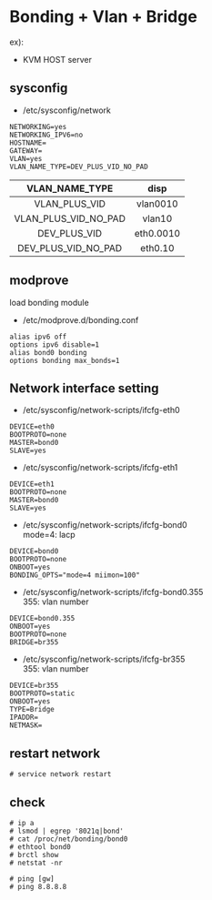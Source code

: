 # Bonding + Vlan + Bridge

ex):  
-  KVM HOST server

## sysconfig

- /etc/sysconfig/network 

```
NETWORKING=yes
NETWORKING_IPV6=no
HOSTNAME=
GATEWAY=
VLAN=yes
VLAN_NAME_TYPE=DEV_PLUS_VID_NO_PAD
```

|VLAN_NAME_TYPE|disp|
|:-:|:-:|
|VLAN_PLUS_VID|vlan0010|
|VLAN_PLUS_VID_NO_PAD|vlan10|
|DEV_PLUS_VID|eth0.0010|
|DEV_PLUS_VID_NO_PAD|eth0.10|

## modprove
load bonding module

- /etc/modprove.d/bonding.conf

```
alias ipv6 off
options ipv6 disable=1
alias bond0 bonding
options bonding max_bonds=1
```

## Network interface setting

- /etc/sysconfig/network-scripts/ifcfg-eth0

```
DEVICE=eth0
BOOTPROTO=none
MASTER=bond0
SLAVE=yes
```

- /etc/sysconfig/network-scripts/ifcfg-eth1

```
DEVICE=eth1
BOOTPROTO=none
MASTER=bond0
SLAVE=yes
```

- /etc/sysconfig/network-scripts/ifcfg-bond0  
mode=4: lacp

```
DEVICE=bond0
BOOTPROTO=none
ONBOOT=yes
BONDING_OPTS="mode=4 miimon=100"
```

- /etc/sysconfig/network-scripts/ifcfg-bond0.355  
355: vlan number 

```
DEVICE=bond0.355
ONBOOT=yes
BOOTPROTO=none
BRIDGE=br355
```

- /etc/sysconfig/network-scripts/ifcfg-br355  
355: vlan number 

```
DEVICE=br355
BOOTPROTO=static
ONBOOT=yes
TYPE=Bridge
IPADDR=
NETMASK=
```


## restart network

```
# service network restart
```

## check

```
# ip a
# lsmod | egrep '8021q|bond'
# cat /proc/net/bonding/bond0
# ethtool bond0
# brctl show
# netstat -nr

# ping [gw]
# ping 8.8.8.8
```
